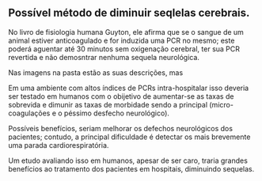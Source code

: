 ## Possível método de diminuir seqlelas cerebrais.

No livro de fisiologia humana Guyton, ele afirma que se o sangue de um animal estiver anticoagulado e for induzida uma PCR no mesmo; este poderá aguentar até 30 minutos sem oxigenação cerebral, ter sua PCR revertida e não demosntrar nenhuma sequela neurológica.

Nas imagens na pasta estão as suas descrições, mas

Em uma ambiente com altos índices de PCRs intra-hospitalar isso deveria ser testado em humanos com o obijetivo de aumentar-se as taxas de sobrevida e dimunir as taxas de morbidade sendo a principal (micro-coagulações e o péssimo desfecho neurológico).

Possíveis benefícios, seriam melhorar os defechos neurológicos dos pacientes; contudo, a principal dificuldade é detectar os mais brevemente uma parada cardiorespiratória.

Um etudo avaliando isso em humanos, apesar de ser caro, traria grandes benefícios ao tratamento dos pacientes em hospitais, diminuindo sequelas.
